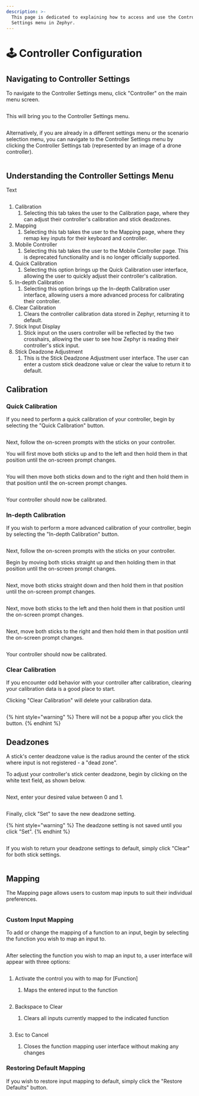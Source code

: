 ```yaml
---
description: >-
  This page is dedicated to explaining how to access and use the Controller
  Settings menu in Zephyr.
---
```


# 🕹️ Controller Configuration

## Navigating to Controller Settings

To navigate to the Controller Settings menu, click "Controller" on the main menu screen.

<figure><img src="../../.gitbook/assets/image (316).png" alt=""><figcaption></figcaption></figure>

This will bring you to the Controller Settings menu.

<figure><img src="../../.gitbook/assets/image (317).png" alt=""><figcaption></figcaption></figure>

Alternatively, if you are already in a different settings menu or the scenario selection menu, you can navigate to the Controller Settings menu by clicking the Controller Settings tab (represented by an image of a drone controller).

<figure><img src="../../.gitbook/assets/image (318).png" alt=""><figcaption></figcaption></figure>

## Understanding the Controller Settings Menu

Text

<figure><img src="../../.gitbook/assets/image (319).png" alt=""><figcaption></figcaption></figure>

1. Calibration
   1. Selecting this tab takes the user to the Calibration page, where they can adjust their controller's calibration and stick deadzones.
2. Mapping
   1. Selecting this tab takes the user to the Mapping page, where they remap key inputs for their keyboard and controller.
3. Mobile Controller
   1. Selecting this tab takes the user to the Mobile Controller page. This is deprecated functionality and is no longer officially supported.
4. Quick Calibration
   1. Selecting this option brings up the Quick Calibration user interface, allowing the user to quickly adjust their controller's calibration.
5. In-depth Calibration
   1. Selecting this option brings up the In-depth Calibration user interface, allowing users a more advanced process for calibrating their controller.
6. Clear Calibration
   1. Clears the controller calibration data stored in Zephyr, returning it to default.
7. Stick Input Display
   1. Stick input on the users controller will be reflected by the two crosshairs, allowing the user to see how Zephyr is reading their controller's stick input.
8. Stick Deadzone Adjustment
   1. This is the Stick Deadzone Adjustment user interface. The user can enter a custom stick deadzone value or clear the value to return it to default.

## Calibration



### Quick Calibration

If you need to perform a quick calibration of your controller, begin by selecting the "Quick Calibration" button.

<figure><img src="../../.gitbook/assets/image (308).png" alt=""><figcaption></figcaption></figure>

Next, follow the on-screen prompts with the sticks on your controller.

You will first move both sticks up and to the left and then hold them in that position until the on-screen prompt changes.

<figure><img src="../../.gitbook/assets/image (294).png" alt=""><figcaption></figcaption></figure>

You will then move both sticks down and to the right and then hold them in that position until the on-screen prompt changes.

<figure><img src="../../.gitbook/assets/image (295).png" alt=""><figcaption></figcaption></figure>

Your controller should now be calibrated.

### In-depth Calibration

If you wish to perform a more advanced calibration of your controller, begin by selecting the "In-depth Calibration" button.

<figure><img src="../../.gitbook/assets/image (309).png" alt=""><figcaption></figcaption></figure>

Next, follow the on-screen prompts with the sticks on your controller.

Begin by moving both sticks straight up and then holding them in that position until the on-screen prompt changes.

<figure><img src="../../.gitbook/assets/image (296).png" alt=""><figcaption></figcaption></figure>

Next, move both sticks straight down and then hold them in that position until the on-screen prompt changes.

<figure><img src="../../.gitbook/assets/image (297).png" alt=""><figcaption></figcaption></figure>

Next, move both sticks to the left and then hold them in that position until the on-screen prompt changes.

<figure><img src="../../.gitbook/assets/image (298).png" alt=""><figcaption></figcaption></figure>

Next, move both sticks to the right and then hold them in that position until the on-screen prompt changes.

<figure><img src="../../.gitbook/assets/image (299).png" alt=""><figcaption></figcaption></figure>

Your controller should now be calibrated.

### Clear Calibration

If you encounter odd behavior with your controller after calibration, clearing your calibration data is a good place to start.

Clicking "Clear Calibration" will delete your calibration data.

<figure><img src="../../.gitbook/assets/image (305).png" alt=""><figcaption></figcaption></figure>

{% hint style="warning" %}
There will not be a popup after you click the button.
{% endhint %}

## Deadzones

A stick's center deadzone value is the radius around the center of the stick where input is not registered - a "dead zone".

To adjust your controller's stick center deadzone, begin by clicking on the white text field, as shown below.

<figure><img src="../../.gitbook/assets/image (301).png" alt=""><figcaption></figcaption></figure>

Next, enter your desired value between 0 and 1.

<figure><img src="../../.gitbook/assets/image (302).png" alt=""><figcaption></figcaption></figure>

Finally, click "Set" to save the new deadzone setting.

{% hint style="warning" %}
The deadzone setting is not saved until you click "Set".
{% endhint %}

<figure><img src="../../.gitbook/assets/image (303).png" alt=""><figcaption></figcaption></figure>

If you wish to return your deadzone settings to default, simply click "Clear" for both stick settings.

<figure><img src="../../.gitbook/assets/image (304).png" alt=""><figcaption></figcaption></figure>

## Mapping

The Mapping page allows users to custom map inputs to suit their individual preferences.

<figure><img src="../../.gitbook/assets/image (315).png" alt=""><figcaption></figcaption></figure>

### Custom Input Mapping

To add or change the mapping of a function to an input, begin by selecting the function you wish to map an input to.

<figure><img src="../../.gitbook/assets/image (306).png" alt=""><figcaption></figcaption></figure>

After selecting the function you wish to map an input to, a user interface will appear with three options:

<figure><img src="../../.gitbook/assets/image (307).png" alt=""><figcaption></figcaption></figure>

1.  Activate the control you with to map for \[Function]

    1. Maps the entered input to the function

    <figure><img src="../../.gitbook/assets/image (311).png" alt=""><figcaption></figcaption></figure>
2.  Backspace to Clear

    1. Clears all inputs currently mapped to the indicated function

    <figure><img src="../../.gitbook/assets/image (312).png" alt=""><figcaption></figcaption></figure>
3. Esc to Cancel
   1. Closes the function mapping user interface without making any changes

### Restoring Default Mapping

If you wish to restore input mapping to default, simply click the "Restore Defaults" button.

<figure><img src="../../.gitbook/assets/image (310).png" alt=""><figcaption></figcaption></figure>
